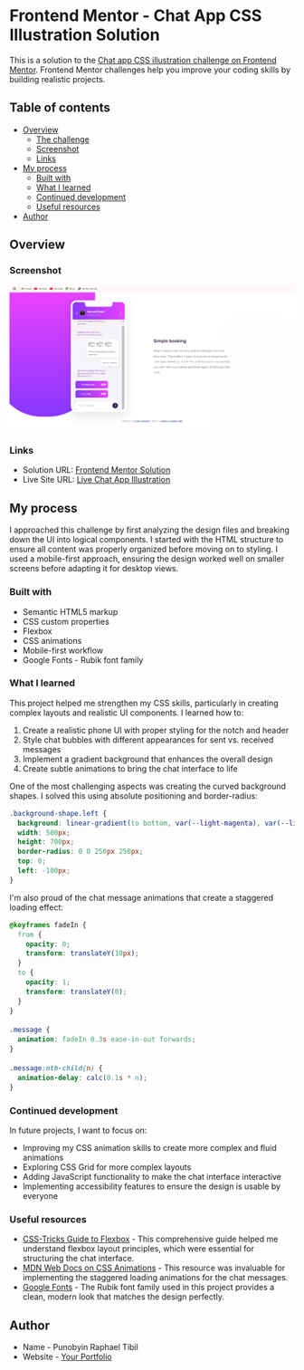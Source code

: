 # Frontend Mentor - Chat App CSS Illustration Solution

This is a solution to the [Chat app CSS illustration challenge on Frontend Mentor](https://www.frontendmentor.io/challenges/chat-app-css-illustration-O5auMkFqY). Frontend Mentor challenges help you improve your coding skills by building realistic projects.

## Table of contents

- [Overview](#overview)
  - [The challenge](#the-challenge)
  - [Screenshot](#screenshot)
  - [Links](#links)
- [My process](#my-process)
  - [Built with](#built-with)
  - [What I learned](#what-i-learned)
  - [Continued development](#continued-development)
  - [Useful resources](#useful-resources)
- [Author](#author)

## Overview


### Screenshot

![Chat App CSS Illustration](./images/Screenshot%202025-05-14%20013119.png)

### Links

- Solution URL: [Frontend Mentor Solution](https://www.frontendmentor.io/solutions/chat-app-css-illustration-using-html-and-css-with-flexbox-animations-xxXXxxXX)
- Live Site URL: [Live Chat App Illustration](https://tipcodez.github.io/ACC_SEM1_25/)

## My process

I approached this challenge by first analyzing the design files and breaking down the UI into logical components. I started with the HTML structure to ensure all content was properly organized before moving on to styling. I used a mobile-first approach, ensuring the design worked well on smaller screens before adapting it for desktop views.

### Built with

- Semantic HTML5 markup
- CSS custom properties
- Flexbox
- CSS animations
- Mobile-first workflow
- Google Fonts - Rubik font family

### What I learned

This project helped me strengthen my CSS skills, particularly in creating complex layouts and realistic UI components. I learned how to:

1. Create a realistic phone UI with proper styling for the notch and header
2. Style chat bubbles with different appearances for sent vs. received messages
3. Implement a gradient background that enhances the overall design
4. Create subtle animations to bring the chat interface to life

One of the most challenging aspects was creating the curved background shapes. I solved this using absolute positioning and border-radius:

```css
.background-shape.left {
  background: linear-gradient(to bottom, var(--light-magenta), var(--light-violet));
  width: 500px;
  height: 700px;
  border-radius: 0 0 250px 250px;
  top: 0;
  left: -100px;
}
```

I'm also proud of the chat message animations that create a staggered loading effect:

```css
@keyframes fadeIn {
  from {
    opacity: 0;
    transform: translateY(10px);
  }
  to {
    opacity: 1;
    transform: translateY(0);
  }
}

.message {
  animation: fadeIn 0.3s ease-in-out forwards;
}

.message:nth-child(n) {
  animation-delay: calc(0.1s * n);
}
```

### Continued development

In future projects, I want to focus on:

- Improving my CSS animation skills to create more complex and fluid animations
- Exploring CSS Grid for more complex layouts
- Adding JavaScript functionality to make the chat interface interactive
- Implementing accessibility features to ensure the design is usable by everyone

### Useful resources

- [CSS-Tricks Guide to Flexbox](https://css-tricks.com/snippets/css/a-guide-to-flexbox/) - This comprehensive guide helped me understand flexbox layout principles, which were essential for structuring the chat interface.
- [MDN Web Docs on CSS Animations](https://developer.mozilla.org/en-US/docs/Web/CSS/CSS_Animations/Using_CSS_animations) - This resource was invaluable for implementing the staggered loading animations for the chat messages.
- [Google Fonts](https://fonts.google.com/specimen/Rubik) - The Rubik font family used in this project provides a clean, modern look that matches the design perfectly.

## Author

- Name - Punobyin Raphael Tibil
- Website - [Your Portfolio](https://your-portfolio-website.com)
